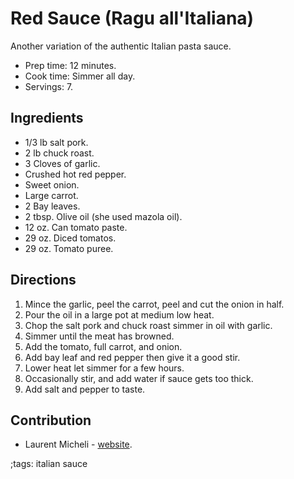 # Red Sauce (Ragu all'Italiana)

Another variation of the authentic Italian pasta sauce.

- Prep time: 12 minutes.
- Cook time: Simmer all day.
- Servings: 7.

## Ingredients

- 1/3 lb salt pork.
- 2 lb chuck roast.
- 3 Cloves of garlic.
- Crushed hot red pepper.
- Sweet onion.
- Large carrot.
- 2 Bay leaves.
- 2 tbsp. Olive oil (she used mazola oil).
- 12 oz. Can tomato paste.
- 29 oz. Diced tomatos.
- 29 oz. Tomato puree.

## Directions

1. Mince the garlic, peel the carrot, peel and cut the onion in half.
2. Pour the oil in a large pot at medium low heat.
3. Chop the salt pork and chuck roast simmer in oil with garlic.
4. Simmer until the meat has browned.
5. Add the tomato, full carrot, and onion.
6. Add bay leaf and red pepper then give it a good stir.
7. Lower heat let simmer for a few hours.
8. Occasionally stir, and add water if sauce gets too thick.
9. Add salt and pepper to taste.

## Contribution

- Laurent Micheli - [website](https://digitalstatic.xyz).

;tags: italian sauce
